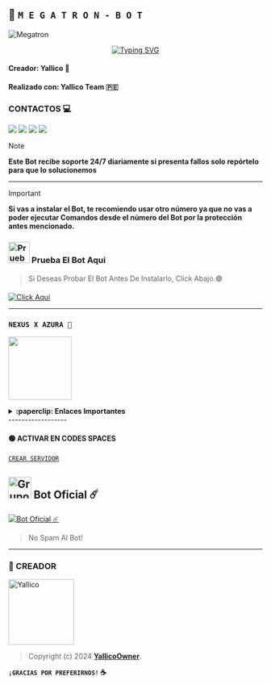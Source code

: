 ## 🤍 **`M E G A T R O N - B O T`**

![Megatron](https://qu.ax/LYXV.jpeg)
<div align="center">
<a href="https://git.io/typing-svg"><img src="https://readme-typing-svg.demolab.com?font=Oswald&weight=300&size=37&duration=3000&pause=100&color=000000&background=601D6E00&center=true&vCenter=true&repeat=true&random=FALSO&width=660&height=90&lines=Yallico-Owner+lanzó;Nueva+versión+Megatron Bot- 1.0;BY:+Yallico+Team+y+Yallico-Owner." alt="Typing SVG"/></a>
</div>

#### Creador: Yallico 🤖
#### Realizado con: Yallico Team 🇵🇪

### CONTACTOS 💻
<p>

<a href="https://api.whatsapp.com/send/?phone=+51918425805&text=Hola 👋 soporte de Megatron Bot &type=phone_number&app_absent=0" target="blank"><img src="https://img.shields.io/badge/Whatsapp-30302f?style=flat&logo=whatsapp" /></a>
 <a href="http://www.instagram.com/yallico.owner" target="blank"><img src="https://img.shields.io/badge/Instagram-30302f?style=flat&logo=instagram" /></a>
<a href="https://www.threads.net/@yallico.owner" target="blank"><img src="https://img.shields.io/badge/Threads-30302f?style=flat&logo=threads" /></a>
<a href="https://x.com/yalico.owner" target="blank"><img src="https://img.shields.io/badge/Twitter-30302f?style=flat&logo=x" /></a>

> [!NOTE]
> **Este Bot recibe soporte 24/7 diariamente si presenta fallos solo repórtelo para que lo solucionemos**

***

> [!IMPORTANT]
> **Si vas a instalar el Bot, te recomiendo usar otro número ya que no vas a poder ejecutar Comandos desde el número del Bot por la protección antes mencionado.**

### <img src="https://i.pinimg.com/originals/19/80/6e/19806e91932e6054965fc83b85241270.gif" alt="Prueba El Bot Aqui" width="42" height="42"> Prueba El Bot Aqui

> Si Deseas Probar El Bot Antes De Instalarlo, Click Abajo.🟢

[![Click Aquí](https://img.shields.io/badge/Grupo-Megatron-25D366?style=for-the-badge&logo=whatsapp&logoColor=white)](https://chat.whatsapp.com/GuxpHw90TJxI5GlSOyy0rS)


---
### **`NEXUS X AZURA 🤖`**
<a href="https://store.azuraultra-host.pro"><img src="https://qu.ax/gaws.jpg" height="125px"></a>

<details>
 <summary><b>:paperclip: Enlaces Importantes</b></summary>

- **Dashboard:** [`Aquí`](https://store.azuraultra-host.pro)
- **Grupo - Soporte:** [`Aquí`](https://chat.whatsapp.com/KhcwE17XcalGuMwS4Tc2L0)

</details>
------------------

#### 🟢 ACTIVAR EN CODES SPACES 
[`CREAR SERVIDOR`](https://github.com/codespaces/new?skip_quickstart=true&machine=basicLinux32gb&repo=YallicoOwner/MegatronBotPro&ref=main&geo=UsEast)


## <img src="https://static.wikia.nocookie.net/nyancat/images/d/d3/Nyan-cat.gif/revision/latest/scale-to-width-down/400?cb=20131231222500&path-prefix=es" alt="Grupo" width="45" height="43"> Bot Oficial ☄️

<a href="https://wa.me/528451091586?text=!reg1 yallico 18"><img alt="Bot Oficial ☄️" src="https://img.shields.io/badge/Bot - Oficial-00FFFF?style=for-the-badge&logo=whatsapp&logoColor=white"/></a>

> No Spam Al Bot!

---

### 🤖 CREADOR 
<a
href="https://github.com/YallicoOwner"><img src="https://github.com/YallicoOwner.png" width="130" height="130" alt="Yallico"/></a>

> Copyright (c) 2024 **[YallicoOwner](https://whatsapp.com/channel/0029VaiHa0GJkK7If3ctDH0g)**.

**`¡GRACIAS POR PREFERIRNOS!` ☕**
